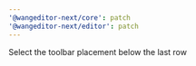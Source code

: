 ```yaml
---
'@wangeditor-next/core': patch
'@wangeditor-next/editor': patch
---
```


Select the toolbar placement below the last row
